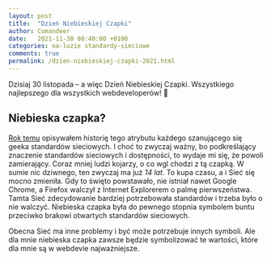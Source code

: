 ```yaml
---
layout: post
title:  "Dzień Niebieskiej Czapki"
author: Comandeer
date:   2021-11-30 00:40:00 +0100
categories: na-luzie standardy-sieciowe
comments: true
permalink: /dzien-niebieskiej-czapki-2021.html
---
```


Dzisiaj 30 listopada – a więc Dzień Niebieskiej Czapki. Wszystkiego najlepszego dla wszystkich webdeveloperów! 🎉

## Niebieska czapka?

[Rok temu](https://blog.comandeer.pl/dzien-niebieskiej-czapki.html) opisywałem historię tego atrybutu każdego szanującego się geeka standardów sieciowych. I choć to zwyczaj ważny, bo podkreślający znaczenie standardów sieciowych i dostępności, to wydaje mi się, że powoli zamierający. Coraz mniej ludzi kojarzy, o co wgl chodzi z tą czapką. W sumie nic dziwnego, ten zwyczaj ma już _14 lat_. To kupa czasu, a i Sieć się mocno zmieniła. Gdy to święto powstawało, nie istniał nawet Google Chrome, a Firefox walczył z Internet Explorerem o palmę pierwszeństwa. Tamta Sieć zdecydowanie bardziej potrzebowała standardów i trzeba było o nie walczyć. Niebieska czapka była do pewnego stopnia symbolem buntu przeciwko brakowi otwartych standardów sieciowych.

Obecna Sieć ma inne problemy i być może potrzebuje innych symboli. Ale dla mnie niebieska czapka zawsze będzie symbolizować te wartości, które dla mnie są w webdevie najważniejsze.

